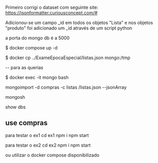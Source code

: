 Primeiro corrigi o dataset com seguinte site: https://jsonformatter.curiousconcept.com/#

Adicionou-se um campo _id em todos os objetos "Lista" e nos objetos "produto" foi adicionado um _id através de um script python

a porta do mongo db é a 5000

$ docker compose up -d

$ docker cp ../ExameEpocaEspecial/listas.json mongo:/tmp

-- para as querias

$ docker exec -it mongo bash

mongoimport -d compras -c listas /listas.json --jsonArray

mongosh

show dbs

use compras
----



para testar o ex1
cd ex1
npm i
npm start

para testar o ex2
cd ex2
npm i
npm start

ou utilizar o docker compose disponibilizado




